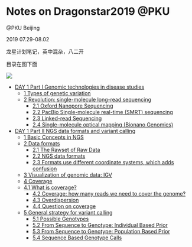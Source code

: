 # Notes on Dragonstar2019 @PKU

@PKU Beijing

2019 07.29-08.02

龙星计划笔记，英中混杂，八二开

目录在图下面

![](https://wx4.sinaimg.cn/mw690/695f6845ly1g5l7dvprcsj232821ib2a.jpg)

- [DAY 1 Part Ⅰ Genomic technologies in disease studies](#day-1-part---genomic-technologies-in-disease-studies)
  * [1 Types of genetic variation](#1-types-of-genetic-variation)
  * [2 Revolution: single-molecule long-read sequencing](#2-revolution--single-molecule-long-read-sequencing)
    + [2.1 Oxford Nanopore Sequencing](#21-oxford-nanopore-sequencing)
    + [2.2 PacBio Single-molecule real-time (SMRT) sequencing](#22-pacbio-single-molecule-real-time--smrt--sequencing)
    + [2.3 Linked-read Sequencing](#23-linked-read-sequencing)
    + [2.4 Single-molecule optical mapping (Bionano Genomics)](#24-single-molecule-optical-mapping--bionano-genomics-)
- [DAY 1 Part Ⅱ NGS data formats and variant calling](#day-1-part---ngs-data-formats-and-variant-calling)
  * [1 Basic Concepts in NGS](#1-basic-concepts-in-ngs)
  * [2 Data formats](#2-data-formats)
    + [2.1 The Rawset of Raw Data](#21-the-rawset-of-raw-data)
    + [2.2 NGS data formats](#22-ngs-data-formats)
    + [2.3 Formats use different coordinate systems, which adds confusion](#23-formats-use-different-coordinate-systems--which-adds-confusion)
  * [3 Visualization of genomic data: IGV](#3-visualization-of-genomic-data--igv)
  * [4 Coverage](#4-coverage)
  * [4.1 What is coverage?](#41-what-is-coverage-)
    + [4.2 Coverage: how many reads we need to cover the genome?](#42-coverage--how-many-reads-we-need-to-cover-the-genome-)
    + [4.3 Overdispersion](#43-overdispersion)
    + [4.4 Question on coverage](#44-question-on-coverage)
  * [5 General strategy for variant calling](#5-general-strategy-for-variant-calling)
    + [5.1 Possible Genotypes](#51-possible-genotypes)
    + [5.2 From Sequence to Genotype: Individual Based Prior](#52-from-sequence-to-genotype--individual-based-prior)
    + [5.3 From Sequence to Genotype: Population Based Prior](#53-from-sequence-to-genotype--population-based-prior)
    + [5.4 Sequence Based Genotype Calls](#54-sequence-based-genotype-calls)


